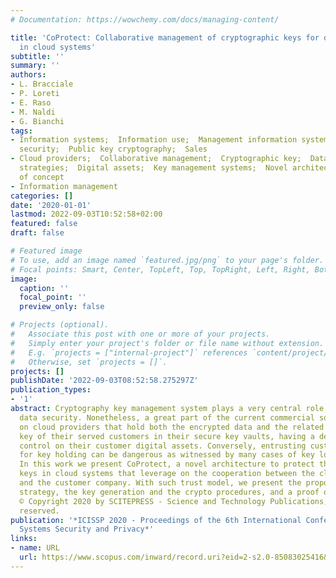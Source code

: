 ```yaml
---
# Documentation: https://wowchemy.com/docs/managing-content/

title: 'CoProtect: Collaborative management of cryptographic keys for data security
  in cloud systems'
subtitle: ''
summary: ''
authors:
- L. Bracciale
- P. Loreti
- E. Raso
- M. Naldi
- G. Bianchi
tags:
- Information systems;  Information use;  Management information systems;  Network
  security;  Public key cryptography;  Sales
- Cloud providers;  Collaborative management;  Cryptographic key;  Data management
  strategies;  Digital assets;  Key management systems;  Novel architecture;  Proof
  of concept
- Information management
categories: []
date: '2020-01-01'
lastmod: 2022-09-03T10:52:58+02:00
featured: false
draft: false

# Featured image
# To use, add an image named `featured.jpg/png` to your page's folder.
# Focal points: Smart, Center, TopLeft, Top, TopRight, Left, Right, BottomLeft, Bottom, BottomRight.
image:
  caption: ''
  focal_point: ''
  preview_only: false

# Projects (optional).
#   Associate this post with one or more of your projects.
#   Simply enter your project's folder or file name without extension.
#   E.g. `projects = ["internal-project"]` references `content/project/deep-learning/index.md`.
#   Otherwise, set `projects = []`.
projects: []
publishDate: '2022-09-03T08:52:58.275297Z'
publication_types:
- '1'
abstract: Cryptography key management system plays a very central role in the cloud
  data security. Nonetheless, a great part of the current commercial solutions rely
  on cloud providers that hold both the encrypted data and the related private master
  key of their served customers in their secure key vaults, having a de-facto total
  control on their customer digital assets. Conversely, entrusting customer companies
  for key holding can be dangerous as witnessed by many cases of key loss or theft.
  In this work we present CoProtect, a novel architecture to protect the cryptography
  keys in cloud systems that leverage on the cooperation between the cloud provider
  and the customer company. With such trust model, we present the proposed data management
  strategy, the key generation and the crypto procedures, and a proof of concept.
  © Copyright 2020 by SCITEPRESS - Science and Technology Publications, Lda. All rights
  reserved.
publication: '*ICISSP 2020 - Proceedings of the 6th International Conference on Information
  Systems Security and Privacy*'
links:
- name: URL
  url: https://www.scopus.com/inward/record.uri?eid=2-s2.0-85083025416&partnerID=40&md5=a005d632962591b868f438a9b4a9c770
---
```

